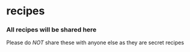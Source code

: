 # recipes

### All recipes will be shared here

Please do *NOT* share these with anyone else as they are secret recipes
